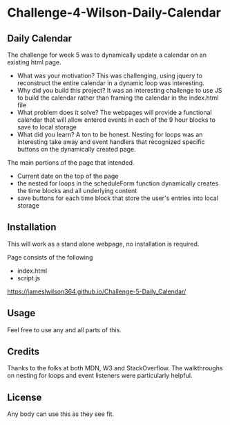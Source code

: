 # Challenge-4-Wilson-Daily-Calendar

## Daily Calendar

The challenge for week 5 was to dynamically update a calendar on an existing html page.

- What was your motivation? This was challenging, using jquery to reconstruct the entire calendar in a dynamic loop was interesting.
- Why did you build this project? It was an interesting challenge to use JS to build the calendar rather than framing the calendar in the index.html file
- What problem does it solve? The webpages will provide a functional calendar that will allow entered events in each of the 9 hour blocks to save to local storage
- What did you learn? A ton to be honest. Nesting for loops was an interesting take away and event handlers that recognized specific buttons on the dynamically created page.

The main portions of the page that intended.

- Current date on the top of the page
- the nested for loops in the scheduleForm function dynamically creates the time blocks and all underlying content
- save buttons for each time block that store the user's entries into local storage

## Installation

This will work as a stand alone webpage, no installation is required.

Page consists of the following

- index.html
- script.js

https://jameslwilson364.github.io/Challenge-5-Daily_Calendar/

## Usage

Feel free to use any and all parts of this.

## Credits

Thanks to the folks at both MDN, W3 and StackOverflow. The walkthroughs on nesting for loops and event listeners were particularly helpful.

## License

Any body can use this as they see fit.
